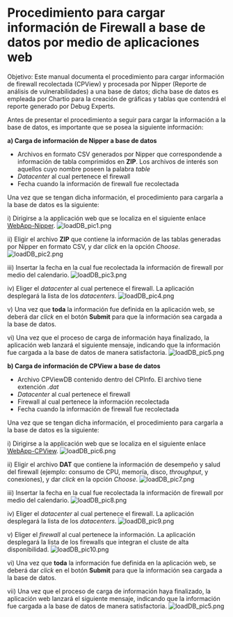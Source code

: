 # Procedimiento para cargar información de Firewall a base de datos por medio de aplicaciones web

Objetivo: Este manual documenta el procedimiento para cargar información de firewall recolectada (CPView) y procesada por Nipper (Reporte de análisis de vulnerabilidades) a una base de datos; dicha base de datos es empleada por Chartio para la creación de gráficas y tablas que contendrá el reporte generado por Debug Experts.

Antes de presentar el procedimiento a seguir para cargar la información a la base de datos, es importante que se posea la siguiente información:

**a) Carga de información de Nipper a base de datos**
   * Archivos en formato CSV generados por Nipper que correspondende a información de tabla comprimidos en **ZIP**. Los archivos de interés son aquellos cuyo nombre poseen la palabra *table*
   * *Datacenter* al cual pertenece el firewall 
   * Fecha cuando la información de firewall fue recolectada

   Una vez que se tengan dicha información, el procedimiento para cargarla a la base de datos es la siguiente:
   
   i) Dirigirse a la applicación web que se localiza en el siguiente enlace [WebApp-Nipper](http://172.16.0.225:5050).
   ![loadDB_pic1.png](https://raw.githubusercontent.com/miguelDE/services-manual/master/manual/Images/loadDB_pic1.png)

   ii) Eligir el archivo **ZIP** que contiene la información de las tablas generadas por Nipper en formato CSV, y dar *click* en la opción *Choose*.
   ![loadDB_pic2.png](https://raw.githubusercontent.com/miguelDE/services-manual/master/manual/Images/loadDB_pic2.png)

   iii) Insertar la fecha en la cual fue recolectada la información de firewall por medio del calendario. 
   ![loadDB_pic3.png](https://raw.githubusercontent.com/miguelDE/services-manual/master/manual/Images/loadDB_pic3.png)

   iv) Eliger el *datacenter* al cual pertenece el firewall. La aplicación desplegará la lista de los *datacenters*.
   ![loadDB_pic4.png](https://raw.githubusercontent.com/miguelDE/services-manual/master/manual/Images/loadDB_pic4.png)

   v) Una vez que **toda** la información fue definida en la aplicación web, se deberá dar *click* en el botón **Submit** para que la información sea cargada a la base de datos. 

   vi) Una vez que el proceso de carga de información haya finalizado, la aplicación web lanzará el siguiente mensaje, indicando que la información fue cargada a la base de datos de manera satisfactoria. 
![loadDB_pic5.png](https://raw.githubusercontent.com/miguelDE/services-manual/master/manual/Images/loadDB_pic5.png)

**b) Carga de información de CPView a base de datos**
   * Archivo CPViewDB contenido dentro del CPInfo. El archivo tiene extención *.dat*
   * *Datacenter* al cual pertenece el firewall 
   * Firewall al cual pertenece la información recolectada
   * Fecha cuando la información de firewall fue recolectada

   Una vez que se tengan dicha información, el procedimiento para cargarla a la base de datos es la siguiente:
   
   i) Dirigirse a la applicación web que se localiza en el siguiente enlace [WebApp-CPView](http://172.16.0.225:6060).
   ![loadDB_pic6.png](https://raw.githubusercontent.com/miguelDE/services-manual/master/manual/Images/loadDB_pic6.png)

   ii) Eligir el archivo **DAT** que contiene la información de desempeño y salud del firewall (ejemplo: consumo de CPU, memoría, disco, *throughput*, y conexiones), y dar *click* en la opción *Choose*.
   ![loadDB_pic7.png](https://raw.githubusercontent.com/miguelDE/services-manual/master/manual/Images/loadDB_pic7.png)

   iii) Insertar la fecha en la cual fue recolectada la información de firewall por medio del calendario. 
   ![loadDB_pic8.png](https://raw.githubusercontent.com/miguelDE/services-manual/master/manual/Images/loadDB_pic8.png)

   iv) Eliger el *datacenter* al cual pertenece el firewall. La aplicación desplegará la lista de los *datacenters*.
   ![loadDB_pic9.png](https://raw.githubusercontent.com/miguelDE/services-manual/master/manual/Images/loadDB_pic9.png)
   
   v) Eliger el *firewall* al cual pertenece la información. La aplicación desplegará la lista de los firewalls que integran el cluste de alta disponibilidad.
   ![loadDB_pic10.png](https://raw.githubusercontent.com/miguelDE/services-manual/master/manual/Images/loadDB_pic10.png)

   vi) Una vez que **toda** la información fue definida en la aplicación web, se deberá dar *click* en el botón **Submit** para que la información sea cargada a la base de datos. 

   vii) Una vez que el proceso de carga de información haya finalizado, la aplicación web lanzará el siguiente mensaje, indicando que la información fue cargada a la base de datos de manera satisfactoria. 
![loadDB_pic5.png](https://raw.githubusercontent.com/miguelDE/services-manual/master/manual/Images/loadDB_pic5.png)
